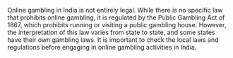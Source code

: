 Online gambling in India is not entirely legal. While there is no specific law that prohibits online gambling, it is regulated by the Public Gambling Act of 1867, which prohibits running or visiting a public gambling house. However, the interpretation of this law varies from state to state, and some states have their own gambling laws. It is important to check the local laws and regulations before engaging in online gambling activities in India.